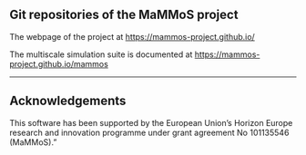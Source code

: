 Git repositories of the MaMMoS project
---------------------------------------------

The webpage of the project at https://mammos-project.github.io/

The multiscale simulation suite is documented at https://mammos-project.github.io/mammos


------------------------

## Acknowledgements

This software has been supported by the European Union’s Horizon Europe research
and innovation programme under grant agreement No 101135546 (MaMMoS).”



